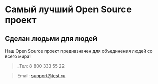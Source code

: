 # Самый лучший Open Source проект

## Сделан людьми для людей

 Наш Open Source проект предназначен для объединения людей со всего мира!


>_Тел: 8 800 333 55 22

>Email: support@test.ru
